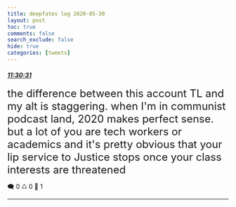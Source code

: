 ```yaml
---
title: deepfates log 2020-05-30
layout: post
toc: true
comments: false
search_exclude: false
hide: true
categories: [tweets]
---
```



#### <a href = "https://twitter.com/deepfates/status/1266784064016535555">*11:30:31*</a>

<font size="5">the difference between this account TL and my alt is staggering.   when I'm in communist podcast land, 2020 makes perfect sense. but a lot of you are tech workers or academics and it's pretty obvious that your lip service to Justice stops once your class interests are threatened</font>



🗨️ 0 ♺ 0 🤍  1   

---
    
            

